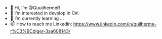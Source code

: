 - 👋 Hi, I’m @GuuilhermeR
- 👀 I’m interested in develop in C#.
- 🌱 I’m currently learning ...
- 📫 How to reach me 
LinkedIn: https://www.linkedin.com/in/guilherme-r%C3%BCdiger-3aa608143/
